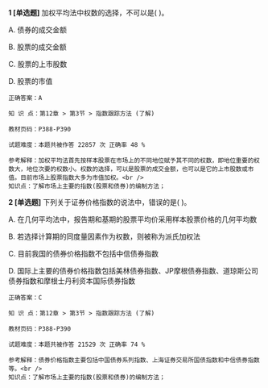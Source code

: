 **1 [单选题]** 加权平均法中权数的选择，不可以是( )。

A. 债券的成交金额

B. 股票的成交金额

C. 股票的上市股数

D. 股票的市值 

```
正确答案：A

知 识 点：第12章 > 第3节 > 指数跟踪方法 (了解)

教材页码：P388-P390

试题难度：本题共被作答 22857 次 正确率 48 %

参考解释：加权平均法首先按样本股票在市场上的不同地位赋予其不同的权数，即地位重要的权数大，地位次要的权数小。权数的选择，可以是股票的成交金额，也可以是它的上市股数或市值。目前市场上股票指数大多为市值加权。<br />
知识点：了解市场上主要的指数(股票和债券)的编制方法；
```


**2 [单选题]** 下列关于证券价格指数的说法中，错误的是( )。

A. 在几何平均法中，报告期和基期的股票平均价采用样本股票价格的几何平均数

B. 若选择计算期的同度量因素作为权数，则被称为派氏加权法

C. 目前我国的债券价格指数不包括中信债券指数

D. 国际上主要的债券价格指数包括美林债券指数、JP摩根债券指数、道琼斯公司债券指数和摩根士丹利资本国际债券指数

```
正确答案：C

知 识 点：第12章 > 第3节 > 指数跟踪方法 (了解)

教材页码：P388-P390

试题难度：本题共被作答 21529 次 正确率 74 %

参考解释：债券价格指数主要包括中国债券系列指数、上海证券交易所国债指数和中信债券指数等。<br />
知识点：了解市场上主要的指数(股票和债券)的编制方法；
```

